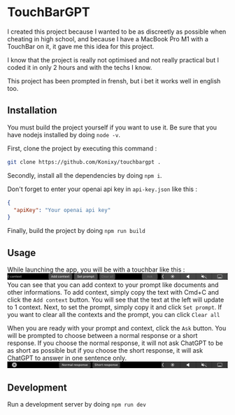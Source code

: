 # TouchBarGPT

I created this project because I wanted to be as discreetly as possible when cheating in high school, and because I have a MacBook Pro M1 with a TouchBar on it, it gave me this idea for this project.

I know that the project is really not optimised and not really practical but I coded it in only 2 hours and with the techs I know.

This project has been prompted in frensh, but i bet it works well in english too.

## Installation

You must build the project yourself if you want to use it. Be sure that you have nodejs installed by doing `node -v`.

First, clone the project by executing this command :

```sh
git clone https://github.com/Konixy/touchbargpt .
```

Secondly, install all the dependencies by doing `npm i`.

Don't forget to enter your openai api key in `api-key.json` like this :

```json
{
  "apiKey": "Your openai api key"
}
```

Finally, build the project by doing `npm run build`

## Usage

While launching the app, you will be with a touchbar like this :
<img src="doc/touchbar_1.png" />
You can see that you can add context to your prompt like documents and other informations. To add context, simply copy the text with Cmd+C and click the `Add context` button. You will see that the text at the left will update to 1 context.
Next, to set the prompt, simply copy it and click `Set prompt`.
If you want to clear all the contexts and the prompt, you can click `Clear all`

When you are ready with your prompt and context, click the `Ask` button. You will be prompted to choose between a normal response or a short response. If you choose the normal response, it will not ask ChatGPT to be as short as possible but if you choose the short response, it will ask ChatGPT to answer in one sentence only.
<img src="doc/touchbar_2.png" />

## Development

Run a development server by doing `npm run dev`
